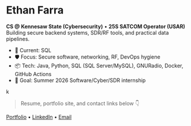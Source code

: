 # Ethan Farra
**CS @ Kennesaw State (Cybersecurity)** • **25S SATCOM Operator (USAR)**  
Building secure backend systems, SDR/RF tools, and practical data pipelines.

- 🔭 Current: SQL
- 🛡️ Focus: Secure software, networking, RF, DevOps hygiene
- 📦 Tech: Java, Python, SQL (SQL Server/MySQL), GNURadio, Docker, GitHub Actions
- 🎯 Goal: Summer 2026 Software/Cyber/SDR internship

k

> Resume, portfolio site, and contact links below 👇

[Portfolio](https://ethanfarra.github.io) • [LinkedIn](https://www.linkedin.com/in/ethan-farra-ab842b294/) • [Email](efarra04@gmail.com)
